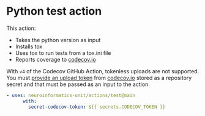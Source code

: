 # Python test action

This action:

- Takes the python version as input
- Installs tox
- Uses tox to run tests from a tox.ini file
- Reports coverage to [codecov.io](https://about.codecov.io/)

With `v4` of the Codecov GitHub Action, tokenless uploads are not supported. You must [provide an upload token](https://docs.codecov.com/docs/frequently-asked-questions#section-where-is-the-repository-upload-token-found-) from [codecov.io](https://about.codecov.io/) stored as a repository secret and that must be passed as an input to the action.

```yaml
- uses: neuroinformatics-unit/actions/test@main
      with:
        secret-codecov-token: ${{ secrets.CODECOV_TOKEN }}
```